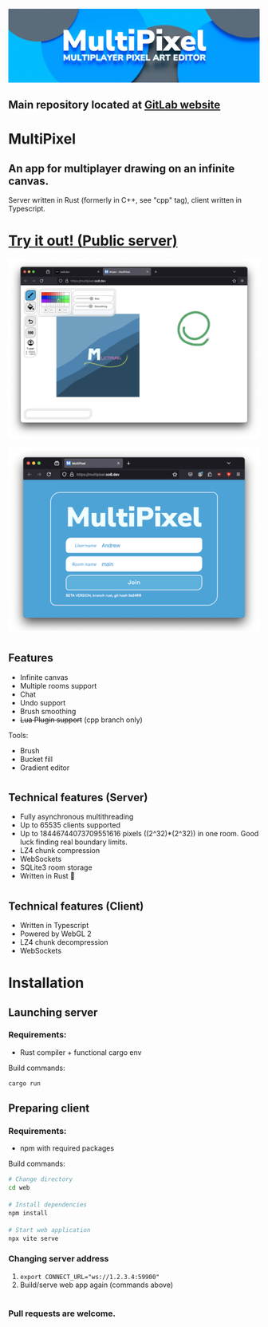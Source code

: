 ![Splash](contrib/splash.webp)

## **Main repository located at** [GitLab website](https://gitlab.com/oo8dev/multipixel)

# MultiPixel

## **An app for multiplayer drawing on an infinite canvas.**

Server written in Rust (formerly in C++, see "cpp" tag), client written in Typescript.

# **[Try it out! (Public server)](https://multipixel.oo8.dev)**

<center>

![Preview](contrib/preview.webp)

![Menu screen](contrib/menu.webp)

</center>

#

## Features

- Infinite canvas
- Multiple rooms support
- Chat
- Undo support
- Brush smoothing
- ~~Lua Plugin support~~ (cpp branch only)

Tools:

- Brush
- Bucket fill
- Gradient editor

#

## Technical features (Server)

- Fully asynchronous multithreading
- Up to 65535 clients supported
- Up to 18446744073709551616 pixels ((2^32)\*(2^32)) in one room. Good luck finding real boundary limits.
- LZ4 chunk compression
- WebSockets
- SQLite3 room storage
- Written in Rust 🦀

#

## Technical features (Client)

- Written in Typescript
- Powered by WebGL 2
- LZ4 chunk decompression
- WebSockets

# Installation

## Launching server

### Requirements:

- Rust compiler + functional cargo env

Build commands:

```bash
cargo run
```

## Preparing client

### Requirements:

- npm with required packages

Build commands:

```bash
# Change directory
cd web

# Install dependencies
npm install

# Start web application
npx vite serve
```

### Changing server address

1. `export CONNECT_URL="ws://1.2.3.4:59900"`
2. Build/serve web app again (commands above)

#

### Pull requests are welcome.
